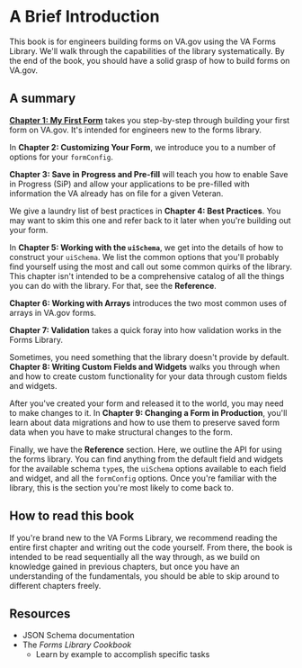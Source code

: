 <!-- TODO: Add links -->

# A Brief Introduction

This book is for engineers building forms on VA.gov using the VA Forms Library.
We'll walk through the capabilities of the library systematically. By the end of
the book, you should have a solid grasp of how to build forms on VA.gov.

## A summary
[**Chapter 1: My First Form**](my-first-form.md) takes you step-by-step through
building your first form on VA.gov. It's intended for engineers new to the forms
library.

In **Chapter 2: Customizing Your Form**, we introduce you to a number of options
for your `formConfig`.

**Chapter 3: Save in Progress and Pre-fill** will teach you how to enable Save
in Progress (SiP) and allow your applications to be pre-filled with information
the VA already has on file for a given Veteran.

We give a laundry list of best practices in **Chapter 4: Best Practices**. You
may want to skim this one and refer back to it later when you're building out
your form.

In **Chapter 5: Working with the `uiSchema`**, we get into the details of how to
construct your `uiSchema`. We list the common options that you'll probably find
yourself using the most and call out some common quirks of the library. This
chapter isn't intended to be a comprehensive catalog of all the things you can
do with the library. For that, see the **Reference**.

**Chapter 6: Working with Arrays** introduces the two most common uses of
arrays in VA.gov forms.

**Chapter 7: Validation** takes a quick foray into how validation works in the
Forms Library.

Sometimes, you need something that the library doesn't provide by default.
**Chapter 8: Writing Custom Fields and Widgets** walks you through when and how
to create custom functionality for your data through custom fields and widgets.

After you've created your form and released it to the world, you may need to
make changes to it. In **Chapter 9: Changing a Form in Production**, you'll
learn about data migrations and how to use them to preserve saved form data
when you have to make structural changes to the form.

Finally, we have the **Reference** section. Here, we outline the API for using
the forms library. You can find anything from the default field and widgets for
the available schema `type`s, the `uiSchema` options available to each field and
widget, and all the `formConfig` options. Once you're familiar with the library,
this is the section you're most likely to come back to.

## How to read this book
If you're brand new to the VA Forms Library, we recommend reading the entire
first chapter and writing out the code yourself. From there, the book is
intended to be read sequentially all the way through, as we build on knowledge
gained in previous chapters, but once you have an understanding of the
fundamentals, you should be able to skip around to different chapters freely.

## Resources
- JSON Schema documentation
- The _Forms Library Cookbook_
  - Learn by example to accomplish specific tasks

